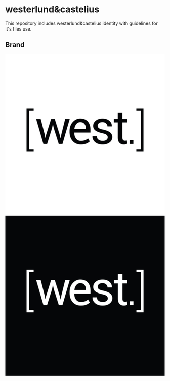 westerlund&castelius
============= 

This repository includes westerlund&castelius identity with guidelines for it's files use.

Brand
-------

![Alt text](/logo/westerlundh&castelius-logo_black.jpg "")
![Alt text](/logo/westerlundh&castelius-logo_white.jpg "")
